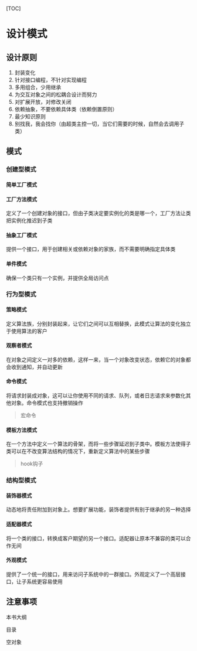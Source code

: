 [TOC]

# 设计模式

## 设计原则

1. 封装变化
2. 针对接口编程，不针对实现编程
3. 多用组合，少用继承
4. 为交互对象之间的松耦合设计而努力
5. 对扩展开放，对修改关闭
6. 依赖抽象，不要依赖具体类（依赖倒置原则）
7. 最少知识原则
8. 别找我，我会找你（由超类主控一切，当它们需要的时候，自然会去调用子类）

## 模式

### 创建型模式

#### 简单工厂模式

#### 工厂方法模式

定义了一个创建对象的接口，但由子类决定要实例化的类是哪一个，工厂方法让类把实例化推迟到子类

#### 抽象工厂模式

提供一个接口，用于创建相关或依赖对象的家族，而不需要明确指定具体类

#### 单件模式

确保一个类只有一个实例，并提供全局访问点

### 行为型模式

#### 策略模式

定义算法族，分别封装起来，让它们之间可以互相替换，此模式让算法的变化独立于使用算法的客户

#### 观察者模式

在对象之间定义一对多的依赖，这样一来，当一个对象改变状态，依赖它的对象都会收到通知，并自动更新

#### 命令模式

将请求封装成对象，这可以让你使用不同的请求、队列，或者日志请求来参数化其他对象。命令模式也支持撤销操作

> 宏命令

#### 模板方法模式

在一个方法中定义一个算法的骨架，而将一些步骤延迟到子类中。模板方法使得子类可以在不改变算法结构的情况下，重新定义算法中的某些步骤

> hook钩子

### 结构型模式

#### 装饰器模式

动态地将责任附加到对象上。想要扩展功能，装饰者提供有别于继承的另一种选择

#### 适配器模式

将一个类的接口，转换成客户期望的另一个接口。适配器让原本不兼容的类可以合作无间

#### 外观模式

提供了一个统一的接口，用来访问子系统中的一群接口。外观定义了一个高层接口，让子系统更容易使用

## 注意事项

本书大纲

目录

空对象
